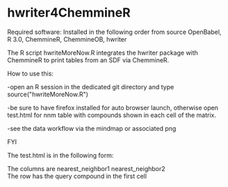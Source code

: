 hwriter4ChemmineR
=================

Required software: Installed in the following order from source OpenBabel, R 3.0, ChemmineR, ChemmineOB, hwriter

The R script hwriteMoreNow.R integrates the hwriter package with ChemmineR to print tables from an SDF via ChemmineR. 

How to use this:

-open an R session in the dedicated git directory and type source("hwriteMoreNow.R")

-be sure to have firefox installed for auto browser launch, otherwise open test.html for nnm table with compounds shown in each cell of the matrix.

-see the data workflow via the mindmap or associated png

FYI

The test.html is in the following form: 

The columns are nearest_neighbor1	nearest_neighbor2	
The row has the query compound in the first cell
